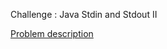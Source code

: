 Challenge : Java Stdin and Stdout II

<a href = "https://www.hackerrank.com/challenges/java-stdin-stdout/problem"> Problem description</a>

